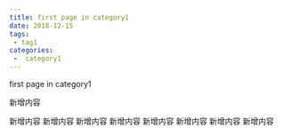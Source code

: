 ```yaml
---
title: first page in category1
date: 2018-12-15
tags:
 - tag1
categories:
 -  category1
---
```


first page in category1

新增内容

新增内容
新增内容
新增内容
新增内容
新增内容
新增内容
新增内容
新增内容